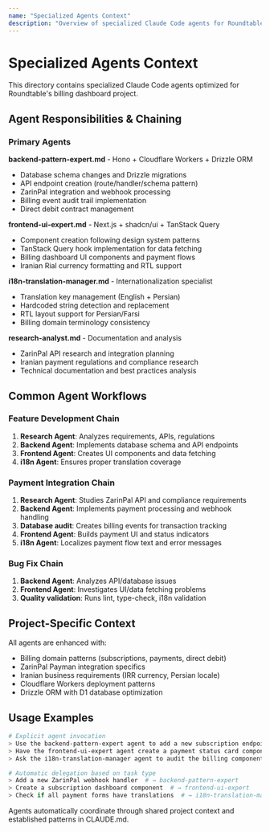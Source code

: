 ```yaml
---
name: "Specialized Agents Context"
description: "Overview of specialized Claude Code agents for Roundtable's billing dashboard project"
---
```


# Specialized Agents Context

This directory contains specialized Claude Code agents optimized for Roundtable's billing dashboard project.

## Agent Responsibilities & Chaining

### Primary Agents

**backend-pattern-expert.md** - Hono + Cloudflare Workers + Drizzle ORM
- Database schema changes and Drizzle migrations
- API endpoint creation (route/handler/schema pattern)
- ZarinPal integration and webhook processing
- Billing event audit trail implementation
- Direct debit contract management

**frontend-ui-expert.md** - Next.js + shadcn/ui + TanStack Query
- Component creation following design system patterns
- TanStack Query hook implementation for data fetching
- Billing dashboard UI components and payment flows
- Iranian Rial currency formatting and RTL support

**i18n-translation-manager.md** - Internationalization specialist
- Translation key management (English + Persian)
- Hardcoded string detection and replacement
- RTL layout support for Persian/Farsi
- Billing domain terminology consistency

**research-analyst.md** - Documentation and analysis
- ZarinPal API research and integration planning
- Iranian payment regulations and compliance research
- Technical documentation and best practices analysis

## Common Agent Workflows

### Feature Development Chain
1. **Research Agent**: Analyzes requirements, APIs, regulations
2. **Backend Agent**: Implements database schema and API endpoints
3. **Frontend Agent**: Creates UI components and data fetching
4. **i18n Agent**: Ensures proper translation coverage

### Payment Integration Chain
1. **Research Agent**: Studies ZarinPal API and compliance requirements
2. **Backend Agent**: Implements payment processing and webhook handling
3. **Database audit**: Creates billing events for transaction tracking
4. **Frontend Agent**: Builds payment UI and status indicators
5. **i18n Agent**: Localizes payment flow text and error messages

### Bug Fix Chain
1. **Backend Agent**: Analyzes API/database issues
2. **Frontend Agent**: Investigates UI/data fetching problems
3. **Quality validation**: Runs lint, type-check, i18n validation

## Project-Specific Context

All agents are enhanced with:
- Billing domain patterns (subscriptions, payments, direct debit)
- ZarinPal Payman integration specifics
- Iranian business requirements (IRR currency, Persian locale)
- Cloudflare Workers deployment patterns
- Drizzle ORM with D1 database optimization

## Usage Examples

```bash
# Explicit agent invocation
> Use the backend-pattern-expert agent to add a new subscription endpoint
> Have the frontend-ui-expert agent create a payment status card component
> Ask the i18n-translation-manager agent to audit the billing components

# Automatic delegation based on task type
> Add a new ZarinPal webhook handler  # → backend-pattern-expert
> Create a subscription dashboard component  # → frontend-ui-expert
> Check if all payment forms have translations  # → i18n-translation-manager
```

Agents automatically coordinate through shared project context and established patterns in CLAUDE.md.